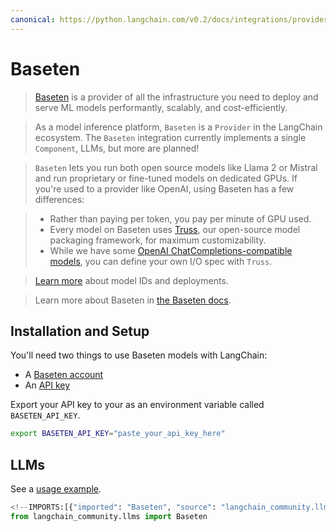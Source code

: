 ```yaml
---
canonical: https://python.langchain.com/v0.2/docs/integrations/providers/baseten/
---
```


# Baseten

> [Baseten](https://baseten.co) is a provider of all the infrastructure you need to deploy and serve
ML models performantly, scalably, and cost-efficiently.

> As a model inference platform, `Baseten` is a `Provider` in the LangChain ecosystem.
The `Baseten` integration currently implements a single `Component`, LLMs, but more are planned!

> `Baseten` lets you run both open source models like Llama 2 or Mistral and run proprietary or
fine-tuned models on dedicated GPUs. If you're used to a provider like OpenAI, using Baseten has a few differences:

> * Rather than paying per token, you pay per minute of GPU used.
> * Every model on Baseten uses [Truss](https://truss.baseten.co/welcome), our open-source model packaging framework, for maximum customizability.
> * While we have some [OpenAI ChatCompletions-compatible models](https://docs.baseten.co/api-reference/openai), you can define your own I/O spec with `Truss`.

> [Learn more](https://docs.baseten.co/deploy/lifecycle) about model IDs and deployments.

> Learn more about Baseten in [the Baseten docs](https://docs.baseten.co/).

## Installation and Setup

You'll need two things to use Baseten models with LangChain:

- A [Baseten account](https://baseten.co)
- An [API key](https://docs.baseten.co/observability/api-keys)

Export your API key to your as an environment variable called `BASETEN_API_KEY`.

```sh
export BASETEN_API_KEY="paste_your_api_key_here"
```

## LLMs

See a [usage example](/docs/integrations/llms/baseten).

```python
<!--IMPORTS:[{"imported": "Baseten", "source": "langchain_community.llms", "docs": "https://api.python.langchain.com/en/latest/llms/langchain_community.llms.baseten.Baseten.html", "title": "Baseten"}]-->
from langchain_community.llms import Baseten
```